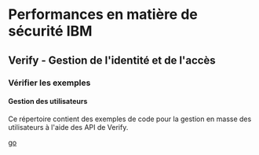 # Performances en matière de sécurité IBM

## Verify - Gestion de l'identité et de l'accès

### Vérifier les exemples

#### Gestion des utilisateurs

Ce répertoire contient des exemples de code pour la gestion en masse des utilisateurs à l'aide des API de Verify.

[go](go)

<!-- v2.3.7 : caits-prod-app-gp_webui_20241231T140356-5_en_fr -->